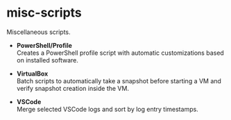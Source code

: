 # misc-scripts

Miscellaneous scripts.

- **PowerShell/Profile**\
  Creates a PowerShell profile script with automatic customizations based on installed software.

- **VirtualBox**\
  Batch scripts to automatically take a snapshot before starting a VM and verify snapshot creation inside the VM.

- **VSCode**\
  Merge selected VSCode logs and sort by log entry timestamps.
